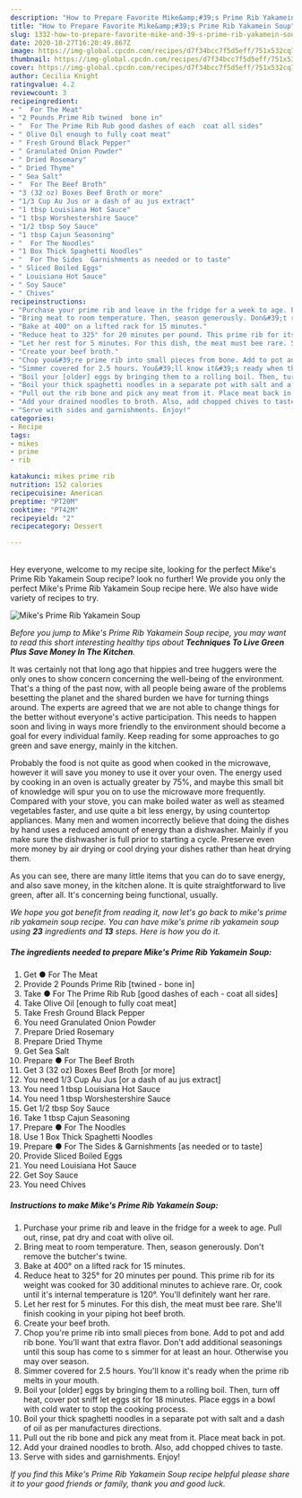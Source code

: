 ```yaml
---
description: "How to Prepare Favorite Mike&amp;#39;s Prime Rib Yakamein Soup"
title: "How to Prepare Favorite Mike&amp;#39;s Prime Rib Yakamein Soup"
slug: 1332-how-to-prepare-favorite-mike-and-39-s-prime-rib-yakamein-soup
date: 2020-10-27T16:20:49.867Z
image: https://img-global.cpcdn.com/recipes/d7f34bcc7f5d5eff/751x532cq70/mikes-prime-rib-yakamein-soup-recipe-main-photo.jpg
thumbnail: https://img-global.cpcdn.com/recipes/d7f34bcc7f5d5eff/751x532cq70/mikes-prime-rib-yakamein-soup-recipe-main-photo.jpg
cover: https://img-global.cpcdn.com/recipes/d7f34bcc7f5d5eff/751x532cq70/mikes-prime-rib-yakamein-soup-recipe-main-photo.jpg
author: Cecilia Knight
ratingvalue: 4.2
reviewcount: 3
recipeingredient:
- "  For The Meat"
- "2 Pounds Prime Rib twined  bone in"
- "  For The Prime Rib Rub good dashes of each  coat all sides"
- " Olive Oil enough to fully coat meat"
- " Fresh Ground Black Pepper"
- " Granulated Onion Powder"
- " Dried Rosemary"
- " Dried Thyme"
- " Sea Salt"
- "  For The Beef Broth"
- "3 (32 oz) Boxes Beef Broth or more"
- "1/3 Cup Au Jus or a dash of au jus extract"
- "1 tbsp Louisiana Hot Sauce"
- "1 tbsp Worshestershire Sauce"
- "1/2 tbsp Soy Sauce"
- "1 tbsp Cajun Seasoning"
- "  For The Noodles"
- "1 Box Thick Spaghetti Noodles"
- "  For The Sides  Garnishments as needed or to taste"
- " Sliced Boiled Eggs"
- " Louisiana Hot Sauce"
- " Soy Sauce"
- " Chives"
recipeinstructions:
- "Purchase your prime rib and leave in the fridge for a week to age. Pull out, rinse, pat dry and coat with olive oil."
- "Bring meat to room temperature. Then, season generously. Don&#39;t remove the butcher&#39;s twine."
- "Bake at 400° on a lifted rack for 15 minutes."
- "Reduce heat to 325° for 20 minutes per pound. This prime rib for its weight was cooked for 30 additional minutes to achieve rare. Or, cook until it&#39;s internal temperature is 120°. You&#39;ll definitely want her rare."
- "Let her rest for 5 minutes. For this dish, the meat must bee rare. She&#39;ll finish cooking in your piping hot beef broth."
- "Create your beef broth."
- "Chop you&#39;re prime rib into small pieces from bone. Add to pot and add rib bone. You&#39;ll want that extra flavor. Don&#39;t add additional seasonings until this soup has come to s simmer for at least an hour. Otherwise you may over season."
- "Simmer covered for 2.5 hours. You&#39;ll know it&#39;s ready when the prime rib melts in your mouth."
- "Boil your [older] eggs by bringing them to a rolling boil. Then, turn off heat, cover pot sniff let eggs sit for 18 minutes. Place eggs in a bowl with cold water to stop the cooking process."
- "Boil your thick spaghetti noodles in a separate pot with salt and a dash of oil as per manufactures directions."
- "Pull out the rib bone and pick any meat from it. Place meat back in pot."
- "Add your drained noodles to broth. Also, add chopped chives to taste."
- "Serve with sides and garnishments. Enjoy!"
categories:
- Recipe
tags:
- mikes
- prime
- rib

katakunci: mikes prime rib 
nutrition: 152 calories
recipecuisine: American
preptime: "PT20M"
cooktime: "PT42M"
recipeyield: "2"
recipecategory: Dessert

---
```

<br>
Hey everyone, welcome to my recipe site, looking for the perfect Mike&#39;s Prime Rib Yakamein Soup recipe? look no further! We provide you only the perfect Mike&#39;s Prime Rib Yakamein Soup recipe here. We also have wide variety of recipes to try.
<br>


![Mike&#39;s Prime Rib Yakamein Soup](https://img-global.cpcdn.com/recipes/d7f34bcc7f5d5eff/751x532cq70/mikes-prime-rib-yakamein-soup-recipe-main-photo.jpg)

<i>Before you jump to Mike&#39;s Prime Rib Yakamein Soup recipe, you may want to read this short interesting healthy tips about 
<strong>Techniques To Live Green Plus Save Money In The Kitchen</strong>.</i>
</br>

It was certainly not that long ago that hippies and tree huggers were the only ones to show concern concerning the well-being of the environment. That's a thing of the past now, with all people being aware of the problems besetting the planet and the shared burden we have for turning things around. The experts are agreed that we are not able to change things for the better without everyone's active participation. This needs to happen soon and living in ways more friendly to the environment should become a goal for every individual family. Keep reading for some approaches to go green and save energy, mainly in the kitchen.

Probably the food is not quite as good when cooked in the microwave, however it will save you money to use it over your oven. The energy used by cooking in an oven is actually greater by 75%, and maybe this small bit of knowledge will spur you on to use the microwave more frequently. Compared with your stove, you can make boiled water as well as steamed vegetables faster, and use quite a bit less energy, by using countertop appliances. Many men and women incorrectly believe that doing the dishes by hand uses a reduced amount of energy than a dishwasher. Mainly if you make sure the dishwasher is full prior to starting a cycle. Preserve even more money by air drying or cool drying your dishes rather than heat drying them.

As you can see, there are many little items that you can do to save energy, and also save money, in the kitchen alone. It is quite straightforward to live green, after all. It's concerning being functional, usually.


<i>We hope you got benefit from reading it, now let's go back to mike&#39;s prime rib yakamein soup recipe. You can have mike&#39;s prime rib yakamein soup using <strong>23</strong> ingredients and <strong>13</strong> steps. Here is how you do it.
</i>

##### The ingredients needed to prepare Mike&#39;s Prime Rib Yakamein Soup:

1. Get  ● For The Meat
1. Provide 2 Pounds Prime Rib [twined - bone in]
1. Take  ● For The Prime Rib Rub [good dashes of each - coat all sides]
1. Take  Olive Oil [enough to fully coat meat]
1. Take  Fresh Ground Black Pepper
1. You need  Granulated Onion Powder
1. Prepare  Dried Rosemary
1. Prepare  Dried Thyme
1. Get  Sea Salt
1. Prepare  ● For The Beef Broth
1. Get 3 (32 oz) Boxes Beef Broth [or more]
1. You need 1/3 Cup Au Jus [or a dash of au jus extract]
1. You need 1 tbsp Louisiana Hot Sauce
1. You need 1 tbsp Worshestershire Sauce
1. Get 1/2 tbsp Soy Sauce
1. Take 1 tbsp Cajun Seasoning
1. Prepare  ● For The Noodles
1. Use 1 Box Thick Spaghetti Noodles
1. Prepare  ● For The Sides &amp; Garnishments [as needed or to taste]
1. Provide  Sliced Boiled Eggs
1. You need  Louisiana Hot Sauce
1. Get  Soy Sauce
1. You need  Chives


##### Instructions to make Mike&#39;s Prime Rib Yakamein Soup:

1. Purchase your prime rib and leave in the fridge for a week to age. Pull out, rinse, pat dry and coat with olive oil.
1. Bring meat to room temperature. Then, season generously. Don&#39;t remove the butcher&#39;s twine.
1. Bake at 400° on a lifted rack for 15 minutes.
1. Reduce heat to 325° for 20 minutes per pound. This prime rib for its weight was cooked for 30 additional minutes to achieve rare. Or, cook until it&#39;s internal temperature is 120°. You&#39;ll definitely want her rare.
1. Let her rest for 5 minutes. For this dish, the meat must bee rare. She&#39;ll finish cooking in your piping hot beef broth.
1. Create your beef broth.
1. Chop you&#39;re prime rib into small pieces from bone. Add to pot and add rib bone. You&#39;ll want that extra flavor. Don&#39;t add additional seasonings until this soup has come to s simmer for at least an hour. Otherwise you may over season.
1. Simmer covered for 2.5 hours. You&#39;ll know it&#39;s ready when the prime rib melts in your mouth.
1. Boil your [older] eggs by bringing them to a rolling boil. Then, turn off heat, cover pot sniff let eggs sit for 18 minutes. Place eggs in a bowl with cold water to stop the cooking process.
1. Boil your thick spaghetti noodles in a separate pot with salt and a dash of oil as per manufactures directions.
1. Pull out the rib bone and pick any meat from it. Place meat back in pot.
1. Add your drained noodles to broth. Also, add chopped chives to taste.
1. Serve with sides and garnishments. Enjoy!


<i>If you find this Mike&#39;s Prime Rib Yakamein Soup recipe helpful please share it to your good friends or family, thank you and good luck.</i>
